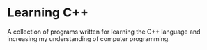 # Learning C++
A collection of programs written for learning the C++ language and
increasing my understanding of computer programming.
